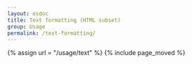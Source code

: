 ```yaml
---
layout: osdoc
title: Text formatting (HTML subset)
group: Usage
permalink: /text-formatting/
---
```


{% assign url = "/usage/text" %} {% include page_moved %}